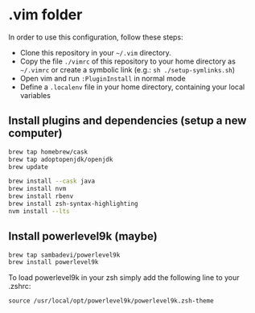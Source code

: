# .vim folder

In order to use this configuration, follow these steps:

- Clone this repository in your `~/.vim` directory.
- Copy the file `./vimrc` of this repository to your home directory as `~/.vimrc` or create a symbolic link (e.g.: `sh ./setup-symlinks.sh`)
- Open vim and run `:PluginInstall` in normal mode
- Define a `.localenv` file in your home directory, containing your local variables

## Install plugins and dependencies (setup a new computer)

```sh
brew tap homebrew/cask
brew tap adoptopenjdk/openjdk
brew update

brew install --cask java
brew install nvm
brew install rbenv
brew install zsh-syntax-highlighting
nvm install --lts

```

## Install powerlevel9k (maybe)

```sh
brew tap sambadevi/powerlevel9k
brew install powerlevel9k
```

To load powerlevel9k in your zsh simply add the following line to your .zshrc:

`source /usr/local/opt/powerlevel9k/powerlevel9k.zsh-theme`

